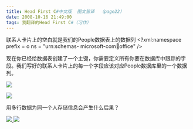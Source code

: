 ```yaml
---
title: Head First C#中文版  图文皆译  （page22）
date: 2008-10-16 21:49:00
tags: 我翻译的Head First C#（习作）
---
```

联系人卡片上的空白就是我们的People数据表上的数据列  <?xml:namespace prefix = o ns = "urn:schemas-
microsoft-com:office:office" />

现在你已经给数据表创建了一个主键，你需要定义所有你要在数据库中跟踪的字段。我们写好的联系人卡片上的每一个字段应该对应People数据库里的一个数据列。

![](https://p-blog.csdn.net/images/p_blog_csdn_net/cuipengfei1/EntryImages/20081016/%E6%88%AA%E5%9B%BE00633597905642221250.jpg)

![](https://p-blog.csdn.net/images/p_blog_csdn_net/cuipengfei1/EntryImages/20081016/%E6%88%AA%E5%9B%BE01633597905643002500.jpg)

用多行数据为同一个人存储信息会产生什么后果？



[ ![](https://profile.csdnimg.cn/5/2/5/3_cuipengfei1)
![](https://g.csdnimg.cn/static/user-reg-year/1x/11.png)
](https://blog.csdn.net/cuipengfei1)





